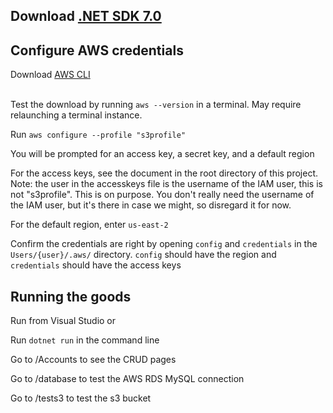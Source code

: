 <h2>Download <a href="https://dotnet.microsoft.com/en-us/download/dotnet/7.0">.NET SDK 7.0</a></h2>


<h2>Configure AWS credentials</h2>
Download <a href="https://docs.aws.amazon.com/cli/latest/userguide/getting-started-install.html">AWS CLI</a><br><br>

Test the download by running ``aws --version`` in a terminal. May require relaunching a terminal instance.

Run ``aws configure --profile "s3profile"``

You will be prompted for an access key, a secret key, and a default region

For the access keys, see the document in the root directory of this project. Note: the user in the accesskeys file is the username of the IAM user, this is not "s3profile". This is on purpose. You don't really need the username of the IAM user, but it's there in case we might, so disregard it for now.

For the default region, enter ``us-east-2``

Confirm the credentials are right by opening ``config`` and ``credentials`` in the ``Users/{user}/.aws/`` directory. ``config`` should have the region and ``credentials`` should have the access keys

<h2>Running the goods </h2>
Run from Visual Studio or

Run ``dotnet run`` in the command line

Go to /Accounts to see the CRUD pages

Go to /database to test the AWS RDS MySQL connection

Go to /tests3 to test the s3 bucket
